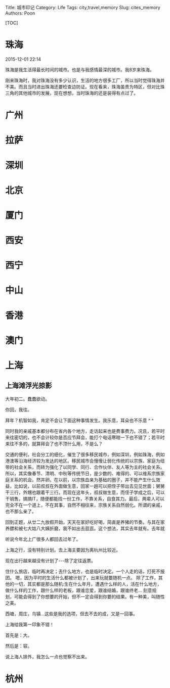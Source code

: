 Title: 城市印记
Category: Life
Tags: city,travel,memory
Slug: cites_memory
Authors: Poon

[TOC]

<!-- ^ -->
# 珠海

2015-12-01 22:14

珠海是我生活得最长时间的城市。也是与我感情最深的城市。我8岁来珠海。

刚来珠海时，我对珠海没有多少认识，生活的地方很多工厂，所以当时觉得珠海并不美。而且当时进出珠海还要检查边防证。现在看来，珠海虽贵为特区，但对比珠三角的其他城市的发展，现在想想，当时珠海的还是装得有点过了。

<!-- $ -->

# 广州

# 拉萨

# 深圳

# 北京

# 厦门

# 西安

# 西宁

# 中山

# 香港

# 澳门


# 上海 

## 上海滩浮光掠影

大年初二。蠢蠢欲动。

你回，我往。

拜年？机智如我，肯定不会让下面这种事情发生。我乐意，耳朵也不乐意 ^ ^

同时我的亲戚基本都分布在省内各个地方，走访起来也是费事费力。况且，若平时来往密切的，也不会计较你是否应节拜会，能打个电话寒暄一下也不错了；若平时来往不多的，就算拜会了也不顶什么用，不是么？

交通的便利，社会分工的细化，催生了很多移民城市，例如深圳，例如珠海，例如港澳等沿海经济较为发达的地区。移民城市会慢慢让弱化传统的以宗族、家庭为纽带的社会关系，而转为强化了以同学、同行、合作伙伴、友人等为主的社会关系。所以，其实像春节、清明、中秋等传统节日，是少数的、难得的、可以维系宗族家庭关系的机会。然并卵。在以前，以宗族血亲为基础的圈子，并不能产生什么效益，比如说，以前叔叔在外面做生意，回家一趟可以把侄子带出去见见世面；舅舅干三行，外甥也跟着干三行。而现在这年头，叔叔做生意，而侄子学成之后，可以干销售，搞搞IT，随便都能找一份工作，不靠关系，自食其力。最后，两辈人可以完全不在一个道上，不在其事，自然不相往来，宗族关系自然弱化。所谓的亲戚，也不那么亲了。

回到正题，从廿二九放假开始，天天在家好吃好喝，简直是养猪的节奏。与其在家养膘和被七大姑八大姨折磨，我不如出去逛逛。这个想法，其实去年就有。去年就

听说今年北上广很多人都回去过年了。




上海之行，没有特别计划。去上海主要因为离杭州比较近。

现在出行越来越没有计划了---除了定往返票。

住什么旅店，临时再决定；去什么地方，也是临时决定。一个人走的话，打死不报团。 
嗯，因为平时的生活什么都被计划了，出来玩就要随机一点。
除了工作，其他的一切，其实都是那么随机:生在什么年月，遭遇什么样的人，活在什么地方，做什么样的工作，跟什么样的老板，跟谁恋爱，跟谁结婚，跟谁终老... 刻意规划，可能会得到了你想要的开始，但不一定会得到你要的结果。有一种美，叫随性之美。

西塘，周庄，乌镇...这些是我的选项，但去不去的成，又是一回事。




上海给我第一印象不错！

首先是：大。

然后是：容。

说上海人排外，我怎么一点也觉察不出来。

# 杭州




